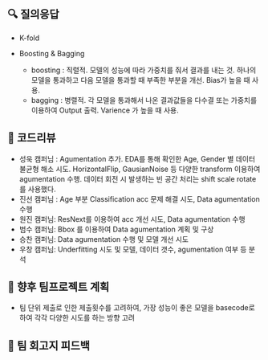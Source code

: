## 🔍 질의응답

- K-fold
- Boosting & Bagging

  - boosting : 직렬적. 모델의 성능에 따라 가중치를 줘서 결과를 내는 것. 하나의 모델을 통과하고 다음 모델을 통과할 때 부족한 부분을 개선. Bias가 높을 때 사용.
  - bagging : 병렬적. 각 모델을 통과해서 나온 결과값들을 다수결 또는 가중치를 이용하여 Output 출력. Varience 가 높을 때 사용.

## 📒 코드리뷰

- 성욱 캠퍼님 : Agumentation 추가. EDA를 통해 확인한 Age, Gender 별 데이터 불균형 해소 시도. HorizontalFlip, GausianNoise 등 다양한 transform 이용하여 agumentation 수행. 데이터 회전 시 발생하는 빈 공간 처리는 shift scale rotate 를 사용했다.
- 진선 캠퍼님 : Age 부분 Classification acc 문제 해결 시도, Data agumentation 수행
- 원진 캠퍼님: ResNext를 이용하여 acc 개선 시도, Data agumentation 수행
- 범수 캠퍼님: Bbox 를 이용하여 Data agumentation 계획 및 구상
- 승찬 캠퍼님: Data agumentation 수행 및 모델 개선 시도
- 우창 캠퍼님: Underfitting 시도 및 모델, 데이터 갯수, agumentation 여부 등 분석

## 📎 향후 팀프로젝트 계획

- 팀 단위 제출로 인한 제출횟수를 고려하여, 가장 성능이 좋은 모델을 basecode로 하여 각각 다양한 시도를 하는 방향 고려

## 📎 팀 회고지 피드백
